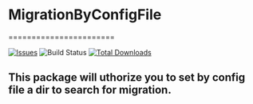 # MigrationByConfigFile

=======================

[![Issues](https://img.shields.io/github/release/guzzle/guzzle.svg?style=flat-square)](https://github.com/guzzle/guzzle/releases)
![Build Status](https://github.com/guzzle/guzzle/workflows/CI/badge.svg?style=flat-square)
[![Total Downloads](https://img.shields.io/packagist/dt/guzzlehttp/guzzle.svg?style=flat-square)](https://packagist.org/packages/guzzlehttp/guzzle) 



## This package will uthorize you to set by config file a dir to search for migration.
